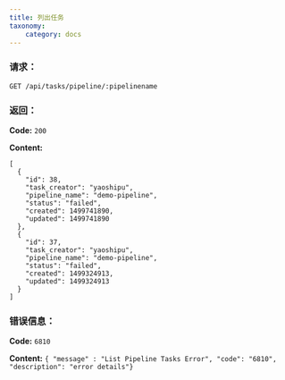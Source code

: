 ```yaml
---
title: 列出任务
taxonomy:
    category: docs
---
```


### 请求：

    GET /api/tasks/pipeline/:pipelinename

### 返回：

**Code:** `200`

**Content:** 

```
[
  {
    "id": 38,
    "task_creator": "yaoshipu",
    "pipeline_name": "demo-pipeline",
    "status": "failed",
    "created": 1499741890,
    "updated": 1499741890
  },
  {
    "id": 37,
    "task_creator": "yaoshipu",
    "pipeline_name": "demo-pipeline",
    "status": "failed",
    "created": 1499324913,
    "updated": 1499324913
  }
]
```	

### 错误信息：

**Code:** `6810`

**Content:** `{ "message" : "List Pipeline Tasks Error", "code": "6810", "description": "error details"}`